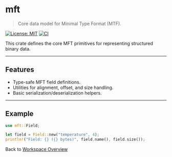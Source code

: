 # mft

> Core data model for Minimal Type Format (MTF).

[![License: MIT](https://img.shields.io/badge/License-MIT-yellow.svg)](https://opensource.org/licenses/MIT)
[![CI](https://github.com/stormogulen/<repo>/actions/workflows/mtf.yml/badge.svg)](https://github.com/stormogulen/mft/actions/workflows/mtf.yml)


This crate defines the core MFT primitives for representing structured binary data.

---

## Features
- Type-safe MFT field definitions.
- Utilities for alignment, offset, and size handling.
- Basic serialization/deserialization helpers.

---

## Example

```rust
use mft::Field;

let field = Field::new("temperature", 4);
println!("Field: {} ({} bytes)", field.name(), field.size());
```


Back to [Workspace Overview](../README.md)